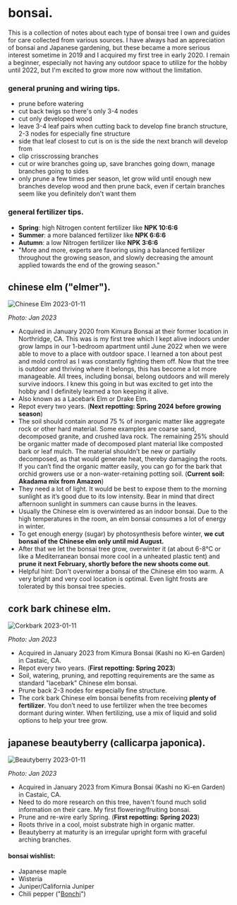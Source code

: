 # bonsai.

This is a collection of notes about each type of bonsai tree I own and guides for care collected from various sources. I have always had an appreciation of bonsai and Japanese gardening, but these became a more serious interest sometime in 2019 and I acquired my first tree in early 2020. I remain a beginner, especially not having any outdoor space to utilize for the hobby until 2022, but I'm excited to grow more now without the limitation.

### general pruning and wiring tips.

- prune before watering
- cut back twigs so there's only 3-4 nodes
- cut only developed wood
- leave 3-4 leaf pairs when cutting back to develop fine branch structure, 2-3 nodes for especially fine structure
- side that leaf closest to cut is on is the side the next branch will develop from
- clip crisscrossing branches
- cut or wire branches going up, save branches going down, manage branches going to sides
- only prune a few times per season, let grow wild until enough new branches develop wood and then prune back, even if certain branches seem like you definitely don't want them

### general fertilizer tips.

- **Spring**: high Nitrogen content fertilizer like **NPK 10:6:6**
- **Summer**: a more balanced fertilizer like **NPK 6:6:6**
- **Autumn**: a low Nitrogen fertilizer like **NPK 3:6:6**
- "More and more, experts are favoring using a balanced fertilizer throughout the growing season, and slowly decreasing the amount applied towards the end of the growing season."

## chinese elm ("elmer").

![Chinese Elm 2023-01-11](../media/Chinese%20Elm%202023-01-11.png)

*Photo: Jan 2023*

- Acquired in January 2020 from Kimura Bonsai at their former location in Northridge, CA. This was is my first tree which I kept alive indoors under grow lamps in our 1-bedroom apartment until June 2022 when we were able to move to a place with outdoor space. I learned a ton about pest and mold control as I was constantly fighting them off. Now that the tree is outdoor and thriving where it belongs, this has become a lot more manageable. All trees, including bonsai, belong outdoors and will merely survive indoors. I knew this going in but was excited to get into the hobby and I definitely learned a ton keeping it alive.
- Also known as a Lacebark Elm or Drake Elm.
- Repot every two years. (**Next repotting: Spring 2024 before growing season**)
- The soil should contain around 75 % of inorganic matter like aggregate rock or other hard material. Some examples are coarse sand, decomposed granite, and crushed lava rock. The remaining 25% should be organic matter made of decomposed plant material like composted bark or leaf mulch. The material shouldn’t be new or partially decomposed, as that would generate heat, thereby damaging the roots. If you can’t find the organic matter easily, you can go for the bark that orchid growers use or a non-water-retaining potting soil. (**Current soil: Akadama mix from Amazon**)
- They need a lot of light. It would be best to expose them to the morning sunlight as it’s good due to its low intensity. Bear in mind that direct afternoon sunlight in summers can cause burns in the leaves.
- Usually the Chinese elm is overwintered as an indoor bonsai. Due to the high temperatures in the room, an elm bonsai consumes a lot of energy in winter.
- To get enough energy (sugar) by photosynthesis before winter, **we cut bonsai of the Chinese elm only until mid August.**
- After that we let the bonsai tree grow, overwinter it (at about 6-8°C or like a Mediterranean bonsai more cool in a unheated plastic tent) and **prune it next February, shortly before the new shoots come out**.
- Helpful hint: Don't overwinter a bonsai of the Chinese elm too warm. A very bright and very cool location is optimal. Even light frosts are tolerated by this bonsai tree species.

## cork bark chinese elm.

![Corkbark 2023-01-11](../media/Corkbark%202023-01-11.jpg)

*Photo: Jan 2023*

- Acquired in January 2023 from Kimura Bonsai (Kashi no Ki-en Garden) in Castaic, CA.
- Repot every two years. (**First repotting: Spring 2023**)
- Soil, watering, pruning, and repotting requirements are the same as standard "lacebark" Chinese elm bonsai.
- Prune back 2-3 nodes for especially fine structure.
- The cork bark Chinese elm bonsai benefits from receiving **plenty of fertilizer**. You don’t need to use fertilizer when the tree becomes dormant during winter. When fertilizing, use a mix of liquid and solid options to help your tree grow.

## japanese beautyberry (**callicarpa** japonica).

![Beautyberry 2023-01-11](../media/Beautyberry%202023-01-11.jpg)

*Photo: Jan 2023*

- Acquired in January 2023 from Kimura Bonsai (Kashi no Ki-en Garden) in Castaic, CA.
- Need to do more research on this tree, haven't found much solid information on their care. My first flowering/fruiting bonsai.
- Prune and re-wire early Spring. (**First repotting: Spring 2023**)
- Roots thrive in a cool, moist substrate high in organic matter.
- Beautyberry at maturity is an irregular upright form with graceful arching branches.

#### bonsai wishlist:

- Japanese maple
- Wisteria
- Juniper/California Juniper
- Chili pepper ("[Bonchi](https://www.reddit.com/r/Bonchi/)")